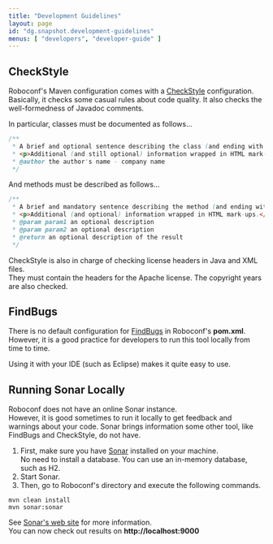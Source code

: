 ```yaml
---
title: "Development Guidelines"
layout: page
id: "dg.snapshot.development-guidelines"
menus: [ "developers", "developer-guide" ]
---
```


## CheckStyle

Roboconf's Maven configuration comes with a [CheckStyle](http://checkstyle.sourceforge.net/) configuration.  
Basically, it checks some casual rules about code quality. It also checks the well-formedness of Javadoc comments.

In particular, classes must be documented as follows...

``` java
/**
 * A brief and optional sentence describing the class (and ending with a dot).
 * <p>Additional (and still optional) information wrapped in HTML mark-ups.</p>
 * @author the author's name - company name
 */
```

And methods must be described as follows...

``` java
/**
 * A brief and mandatory sentence describing the method (and ending with a dot).
 * <p>Additional (and optional) information wrapped in HTML mark-ups.</p>
 * @param param1 an optional description
 * @param param2 an optional description
 * @return an optional description of the result 
 */
```

CheckStyle is also in charge of checking license headers in Java and XML files.  
They must contain the headers for the Apache license. The copyright years are also checked.


## FindBugs

There is no default configuration for [FindBugs](http://findbugs.sourceforge.net/) in Roboconf's **pom.xml**.  
However, it is a good practice for developers to run this tool locally from time to time.

Using it with your IDE (such as Eclipse) makes it quite easy to use.


## Running Sonar Locally

Roboconf does not have an online Sonar instance.  
However, it is good sometimes to run it locally to get feedback and warnings about your code.
Sonar brings information some other tool, like FindBugs and CheckStyle, do not have.

1. First, make sure you have [Sonar](http://www.sonarqube.org/downloads/) installed on your machine.  
No need to install a database. You can use an in-memory database, such as H2.
2. Start Sonar.  
3. Then, go to Roboconf's directory and execute the following commands.

<!-- -->

	mvn clean install
	mvn sonar:sonar

See [Sonar's web site](http://docs.codehaus.org/display/SONAR/Analyzing+with+Maven) for more information.  
You can now check out results on **http://localhost:9000** 
